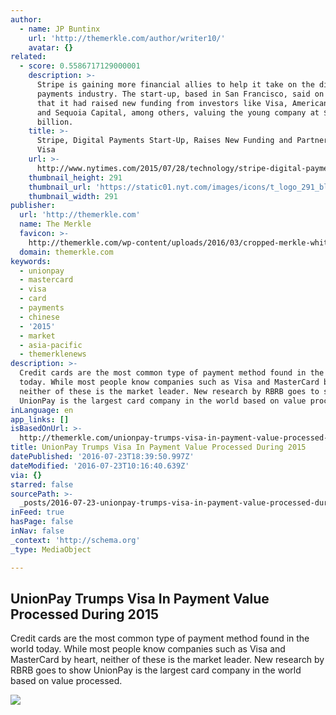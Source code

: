 ```yaml
---
author:
  - name: JP Buntinx
    url: 'http://themerkle.com/author/writer10/'
    avatar: {}
related:
  - score: 0.5586717129000001
    description: >-
      Stripe is gaining more financial allies to help it take on the digital
      payments industry. The start-up, based in San Francisco, said on Tuesday
      that it had raised new funding from investors like Visa, American Express
      and Sequoia Capital, among others, valuing the young company at $5
      billion.
    title: >-
      Stripe, Digital Payments Start-Up, Raises New Funding and Partners With
      Visa
    url: >-
      http://www.nytimes.com/2015/07/28/technology/stripe-digital-payments-start-up-raises-new-funding-and-partners-with-visa.html
    thumbnail_height: 291
    thumbnail_url: 'https://static01.nyt.com/images/icons/t_logo_291_black.png'
    thumbnail_width: 291
publisher:
  url: 'http://themerkle.com'
  name: The Merkle
  favicon: >-
    http://themerkle.com/wp-content/uploads/2016/03/cropped-merkle-white-1-192x192.png
  domain: themerkle.com
keywords:
  - unionpay
  - mastercard
  - visa
  - card
  - payments
  - chinese
  - '2015'
  - market
  - asia-pacific
  - themerklenews
description: >-
  Credit cards are the most common type of payment method found in the world
  today. While most people know companies such as Visa and MasterCard by heart,
  neither of these is the market leader. New research by RBRB goes to show
  UnionPay is the largest card company in the world based on value processed.
inLanguage: en
app_links: []
isBasedOnUrl: >-
  http://themerkle.com/unionpay-trumps-visa-in-payment-value-processed-during-2015/
title: UnionPay Trumps Visa In Payment Value Processed During 2015
datePublished: '2016-07-23T18:39:50.997Z'
dateModified: '2016-07-23T10:16:40.639Z'
via: {}
starred: false
sourcePath: >-
  _posts/2016-07-23-unionpay-trumps-visa-in-payment-value-processed-during-2015.md
inFeed: true
hasPage: false
inNav: false
_context: 'http://schema.org'
_type: MediaObject

---
```

<article style=""><h1>UnionPay Trumps Visa In Payment Value Processed During 2015</h1><p>Credit cards are the most common type of payment method found in the world today. While most people know companies such as Visa and MasterCard by heart, neither of these is the market leader. New research by RBRB goes to show UnionPay is the largest card company in the world based on value processed.</p><img src="http://themerkle.com/wp-content/uploads/2016/07/shutterstock_294768341.jpg" /></article>